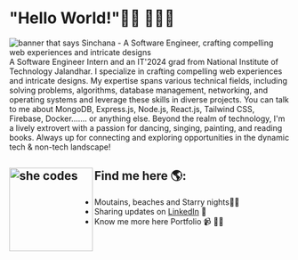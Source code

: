# "Hello World!"👋🏾 👩🏾‍💻

<img src="" alt="banner that says Sinchana -  A Software Engineer, crafting compelling web experiences and intricate designs">
A Software Engineer Intern and an IT'2024 grad from National Institute of Technology Jalandhar. I specialize in crafting compelling web experiences and intricate designs. My expertise spans various technical fields, including solving problems, algorithms, database management, networking, and operating systems and leverage these skills in diverse projects. You can talk to me about MongoDB, Express.js, Node.js, React.js, Tailwind CSS, Firebase, Docker....... or anything else. 
Beyond the realm of technology, I'm a lively extrovert with a passion for dancing, singing, painting, and reading books. Always up for connecting and exploring opportunities in the dynamic tech & non-tech landscape!

## Find me here 🌎: <a><img align="left" width="150" height="150" src="https://www.freepik.com/premium-vector/woman-work-with-laptop_95275824.htm#fromView=search&page=1&position=37&uuid=ca824586-040e-49fe-b854-8d29f11de134" alt="she codes"></a>
- Moutains, beaches and Starry nights🌟🚋
- Sharing updates on <a href="https://www.linkedin.com/in/sinchana-doddalingannavar/">LinkedIn</a> 💼
- Know me more here <a>Portfolio</a> 📹 ✍🏾
 
